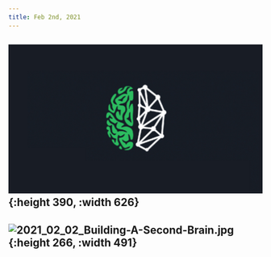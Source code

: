 ```yaml
---
title: Feb 2nd, 2021
---
```


## ![Building-A-Second-Brain.jpg](/assets/journals_2021_02_02_1612284697620_0.jpg){:height 390, :width 626}
## ![2021_02_02_Building-A-Second-Brain.jpg](https://cdn.logseq.com/%2F3b548892-a87e-4afd-97ac-fd481718528cc664c067-1206-4995-a503-06fe6d15b5b62021_02_02_Building-A-Second-Brain.jpg?Expires=4765885021&Signature=byDr9xYVZoK2SQHFZ8AXr~aWbnrvqKbfPi8K3dm-MBoA35y1Jg24dR55gKAYaVGHtNryod0kETQy730F~L39TF08XynIvMkGzSVxmko6gCOUrEsAqsyZvv0ylq1Y5JlfLBzz~ABxhRGuV6RSBJhl0gx254q3o2BISkTZ9zAs3gu4P9NvFRI0ltBvts1k6QKNskR155JI2KKQWyLZQhglyGHPh2iwwUogLFT-rKp0wSi1oOteDXRSbYwT6IhdImuhcIgbt3WUcyWQY3m5vzIN1JKMiZZit-iGYz6j8LMdI9~DXPY1dVODm8wzso671s~Yf-q5sTZ31jG8ho7YZ12LiQ__&Key-Pair-Id=APKAJE5CCD6X7MP6PTEA){:height 266, :width 491}
